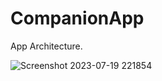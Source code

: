 # CompanionApp
App Architecture.

![Screenshot 2023-07-19 221854](https://github.com/gsm005/CompanionApp/assets/112815450/153c5920-9c17-44f4-8a99-e28bbae17daf)

